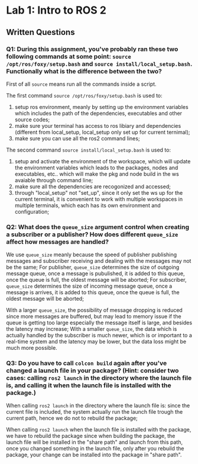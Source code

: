 # Lab 1: Intro to ROS 2

## Written Questions

### Q1: During this assignment, you've probably ran these two following commands at some point: ```source /opt/ros/foxy/setup.bash``` and ```source install/local_setup.bash```. Functionally what is the difference between the two?

First of all ```source``` means run all the commands inside a script.

The first command ```source /opt/ros/foxy/setup.bash``` is used to:
1. setup ros environment, meanly by setting up the environment variables which includes the path of the dependencies, executables and other source codes;
2. make sure your terminal has access to ros libiary and dependencies (different from local_setup, local_setup only set up for current ternimal);
3. make sure you can use all the ros2 command lines;

The second command ```source install/local_setup.bash``` is used to:
1. setup and activate the environment of the workspace, which will update the environment variables which leads to the packages, nodes and executables, etc.. which will make the pkg and node build in the ws avaiable through command line;
2. make sure all the dependencies are recogonized and accessed;
3. through "local_setup" not "set_up", since it only set the ws up for the current terminal, it is convenient to work with multiple workspaces in multiple terminals, which each has its own environment and configuration;

### Q2: What does the ```queue_size``` argument control when creating a subscriber or a publisher? How does different ```queue_size``` affect how messages are handled?

We use ```queue_size``` meanly because the speed of publisher publishing messages and subscriber receiving and dealing with the messages may not be the same;
For publisher, ```queue_size``` determines the size of outgoing message queue, once a message is pubulished, it is added to this queue, once the queue is full, the oldest message will be aborted;
For subscriber, ```queue_size``` determines the size of incoming message queue, once a message is arrives, it is added to this queue, once the queue is full, the oldest message will be aborted;

With a larger ```queue_size```, the possibility of message dropping is reduced since more messages are buffered, but may lead to memory issue if the queue is getting too large especially the message itself is large, and besides the latency may increase;
With a smaller ```queue_size```, the data which is actually handled by the subscriber is much newer, which is or important to a real-time system and the latency may be lower, but the data loss might be much more possible.

### Q3: Do you have to call ```colcon build``` again after you've changed a launch file in your package? (Hint: consider two cases: calling ```ros2 launch``` in the directory where the launch file is, and calling it when the launch file is installed with the package.)

When calling ```ros2 launch``` in the directory where the launch file is: since the current file is included, the system actually run the launch file trough the current path, hence we do not to rebuild the package;

When calling ```ros2 launch``` when the launch file is installed with the package, we have to rebuild the package since when building the package, the launch file will be installed in the "share path" and launch from this path, once you changed something in the launch file, only after you rebuild the package, your change can be installed into the package in "share path".
